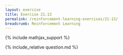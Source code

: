 ```yaml
---
layout: exercise
title: Exercise 21.13
permalink: /reinforcement-learning-exercises/21-13/
breadcrumb: Reinforcement Learning
---
```


{% include mathjax_support %}

<div><i class="arrow-up" data-chapter="reinforcement-learning-exercises" data-exercise="ex_13" data-rating="0"></i></div>
{% include_relative question.md %}
